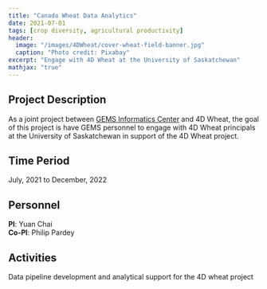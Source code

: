 ```yaml
---
title: "Canada Wheat Data Analytics"
date: 2021-07-01
tags: [crop diversity, agricultural productivity]
header:
  image: "/images/4DWheat/cover-wheat-field-banner.jpg"
  caption: "Photo credit: Pixabay"
excerpt: "Engage with 4D Wheat at the University of Saskatchewan"
mathjax: "true"
---
```


## Project Description
As a joint project between [GEMS Informatics Center](https://agroinformatics.org/) and 4D Wheat, the goal of this project is have GEMS personnel to engage with 4D Wheat principals at the University of Saskatchewan in support of the 4D Wheat project.

## Time Period
July, 2021 to December, 2022

## Personnel
**PI**: Yuan Chai   
**Co-PI**: Philip Pardey    

## Activities
Data pipeline development and analytical support for the 4D wheat project